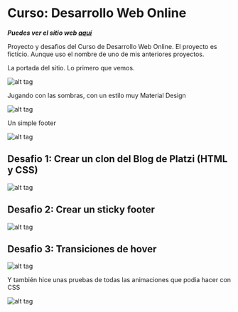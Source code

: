 # Curso: Desarrollo Web Online

**_Puedes ver el sitio web [aquí](https://tetsuosnaya.github.io/curso_web/)_**

Proyecto y desafios del Curso de Desarrollo Web Online.
El proyecto es ficticio. Aunque uso el nombre de uno de mis anteriores proyectos.

La portada del sitio. Lo primero que vemos.

![alt tag](http://i.imgur.com/o8FNkc6.png)

Jugando con las sombras, con un estilo muy Material Design

![alt tag](http://i.imgur.com/jgSUD74.png)

Un simple footer

![alt tag](http://i.imgur.com/Sv7C49b.png)

## Desafio 1: Crear un clon del Blog de Platzi (HTML y CSS)

![alt tag](http://i.imgur.com/XGcIhGO.png)

## Desafio 2: Crear un sticky footer

![alt tag](http://i.imgur.com/FjZeG04.png)

## Desafio 3: Transiciones de hover

![alt tag](http://i.giphy.com/l0MYGCJFSwxVT7s9a.gif)

Y también hice unas pruebas de todas las animaciones que podia hacer con CSS

![alt tag](http://i.giphy.com/26ufnEWdST7QZunoQ.gif)
